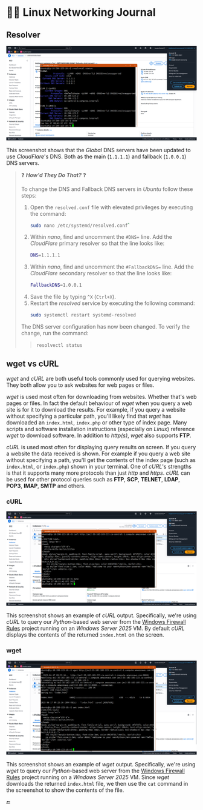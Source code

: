 # :penguin::book: Linux Networking Journal

## Resolver

![Screenshot of changed DNS servers in AWS Ubuntu VM](assets/resolver.png)

This screenshot shows that the _Global_ DNS servers have been updated to use _CloudFlare_'s DNS. Both as the main (`1.1.1.1`) and fallback (`1.0.0.1`) DNS servers.

> :question: ***How'd They Do That?*** :question:
>
> To change the DNS and Fallback DNS servers in _Ubuntu_ follow these steps:
>
> 1. Open the `resolved.conf` file with elevated privileges by executing the command:
>    ```sh
>    sudo nano /etc/systemd/resolved.conf`
>    ```
> 2. Within _nano_, find and uncomment the `#DNS=` line. Add the _CloudFlare_ primary resolver so that the line looks like:
>    ```sh
>    DNS=1.1.1.1
>    ```
> 3. Within _nano_, find and uncomment the `#FallbackDNS=` line. Add the _CloudFlare_ secondary resolver so that the line looks like:
>    ```sh
>    FallbackDNS=1.0.0.1
>    ```
> 4. Save the file by typing `^X` (`Ctrl+X`).
> 5. Restart the _resolved_ service by executing the following command:
>    ```sh
>    sudo systemctl restart systemd-resolved
>    ```
> 
> The DNS server configuration has now been changed. To verify the change, run the command:
> > `resolvectl status`

## wget vs cURL

_wget_ and _cURL_ are both useful tools commonly used for querying websites. They both allow you to ask websites for web pages or files.

_wget_ is used most often for downloading from websites. Whether that's web pages or files. In fact the default behaviour of _wget_ when you query a web site is for it to download the results. For example, if you query a website without specifying a particular path, you'll likely find that _wget_ has downloaded an `index.html`, `index.php` or other type of index page. Many scripts and software installation instructions (especially on _Linux_) reference _wget_ to download software. In addition to _http(s)_, _wget_ also supports **FTP**.

_cURL_ is used most often for displaying query results on screen. If you query a website the data received is shown. For example if you query a web site without specifying a path, you'll get the contents of the index page (such as `index.html`, or `index.php`) shown in your terminal. One of _cURL_'s strengths is that it supports many more protocols than just _http_ and _https_. _cURL_ can be used for other protocol queries such as **FTP**, **SCP**, **TELNET**, **LDAP**, **POP3**, **IMAP**, **SMTP** and others.

### cURL

![Screenshot of AWS Ubuntu VM showing cURL results with AWS EC2 Instances in background](assets/curl_example.png)

This screenshot shows an example of _cURL_ output. Specifically, we're using _cURL_ to query our _Python_-based web server from the [Windows Firewall Rules](../windows_firewall_rules/README.md) project running on an _Windows Server 2025_ VM. By default _cURL_ displays the contents of the returned `index.html` on the screen.

### wget

![Screenshot of AWS Ubuntu VM showing wget results with AWS EC2 instances in background](assets/wget_example.png)

This screenshot shows an example of _wget_ output. Specifically, we're using _wget_ to query our _Python_-based web server from the [Windows Firewall Rules](../windows_firewall_rules/README.md) project running on a _Windows Server 2025_ VM. Since _wget_ downloads the returned `index.html` file, we then use the `cat` command in the screenshot to show the contents of the file.

:end: